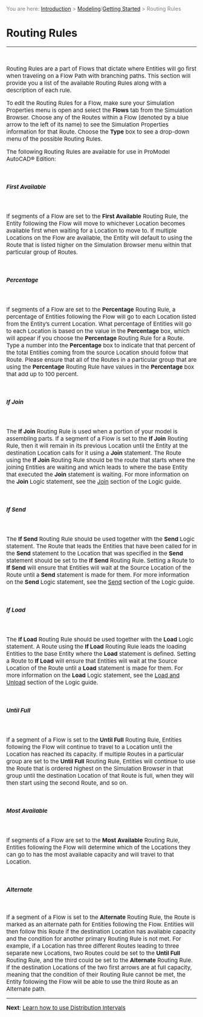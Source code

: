 ﻿<span style="color:grey">
<span style="font-size:14px">

You are here: [Introduction](/help/topic?page=Help/Docs/PMADHelpHome.md) > [Modeling](/help/topic?page=Help/Docs/Modeling/Modeling.md)/[Getting Started](/help/topic?page=Help/Docs/GettingStarted/GettingStarted.md) > Routing Rules

</span>
</span></span>

# **Routing Rules**
***
<span style="font-size:15px">
<br>

Routing Rules are a part of Flows that dictate where Entities will go first when traveling on a Flow Path with branching paths. 
This section will provide you a list of the available Routing Rules along with a description of each rule. 

To edit the Routing Rules for a Flow, make sure your Simulation Properties menu is open and select the **Flows** tab from the Simulation Browser. 
Choose any of the Routes within a Flow (denoted by a blue arrow to the left of its name) to see the Simulation Properties information for that Route. 
Choose the **Type** box to see a drop-down menu of the possible Routing Rules.

The following Routing Rules are available for use in ProModel AutoCAD® Edition:  

<br>

##### _First Available_
<br>

If segments of a Flow are set to the **First Available** Routing Rule, the Entity following the Flow will move to whichever Location becomes available first when waiting for a Location to move to. 
If multiple Locations on the Flow are available, the Entity will default to using the Route that is listed higher on the Simulation Browser menu within that particular group of Routes. 

<br>

##### _Percentage_
<br>

If segments of a Flow are set to the **Percentage** Routing Rule, a percentage of Entities following the Flow will go to each Location listed from the Entity’s current Location. 
What percentage of Entities will go to each Location is based on the value in the **Percentage** box, which will appear if you choose the **Percentage** Routing Rule for a Route. 
Type a number into the **Percentage** box to indicate that that percent of the total Entities coming from the source Location should follow that Route. 
Please ensure that all of the Routes in a particular group that are using the **Percentage** Routing Rule have values in the **Percentage** box that add up to 100 percent. 

<br>

##### _If Join_
<br>

The **If Join** Routing Rule is used when a portion of your model is assembling parts. 
If a segment of a Flow is set to the **If Join** Routing Rule, then it will remain in its previous Location until the Entity at the destination Location calls for it using a **Join** statement. 
The Route using the **If Join** Routing Rule should be the route that starts where the joining Entities are waiting and which leads to where the base Entity that executed the **Join** statement is waiting. 
For more information on the **Join** Logic statement, see the [Join](/help/topic?page=Help/Docs/Modeling/Logic/Grouping/Grouping.md#Join) section of the Logic guide. 

<br>

##### _If Send_
<br>

The **If Send** Routing Rule should be used together with the **Send** Logic statement. 
The Route that leads the Entities that have been called for in the **Send** statement to the Location that was specified in the **Send** statement should be set to the **If Send** Routing Rule. 
Setting a Route to **If Send** will ensure that Entities will wait at the Source Location of the Route until a **Send** statement is made for them. 
For more information on the **Send** Logic statement, see the [Send](/help/topic?page=Help/Docs/Modeling/Logic/Moving/Moving.md#Send) section of the Logic guide. 

<br>

##### _If Load_
<br>

The **If Load** Routing Rule should be used together with the **Load** Logic statement.
A Route using the **If Load** Routing Rule leads the loading Entities to the base Entity where the **Load** statement is defined. 
Setting a Route to **If Load** will ensure that Entities will wait at the Source Location of the Route until a **Load** statement is made for them. 
For more information on the **Load** Logic statement, see the [Load and Unload](/help/topic?page=Help/Docs/Modeling/Logic/Grouping/Grouping.md#Load_and_Unload) section of the Logic guide. 

<br>

##### _Until Full_
<br>

If a segment of a Flow is set to the **Until Full** Routing Rule, Entities following the Flow will continue to travel to a Location until the Location has reached its capacity. 
If multiple Routes in a particular group are set to the **Until Full** Routing Rule, Entities will continue to use the Route that is ordered highest on the Simulation Browser in that group until the destination Location of that Route is full, when they will then start using the second Route, and so on. 

<br>

##### _Most Available_
<br>

If segments of a Flow are set to the **Most Available** Routing Rule, Entities following the Flow will determine which of the Locations they can go to has the most available capacity and will travel to that Location. 

<br>

#### _Alternate_
<br>

If a segment of a Flow is set to the **Alternate** Routing Rule, the Route is marked as an alternate path for Entities following the Flow. 
Entities will then follow this Route if the destination Location has available capacity and the condition for another primary Routing Rule is not met. 
For example, if a Location has three different Routes leading to three separate new Locations, two Routes could be set to the **Until Full** Routing Rule, and the third could be set to the **Alternate** Routing Rule. 
If the destination Locations of the two first arrows are at full capacity, meaning that the condition of their Routing Rule cannot be met, the Entity following the Flow will be able to use the third Route as an Alternate path. 

---

**Next**: [Learn how to use Distribution Intervals](/help/topic?page=Help/Docs/Modeling/Distribution_Intervals.md)  

</span>